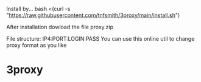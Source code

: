 Install by...
bash <(curl -s "https://raw.githubusercontent.com/tnfsmith/3proxy/main/install.sh")


After installation dowload the file proxy.zip

File structure: IP4:PORT:LOGIN:PASS
You can use this online util to change proxy format as you like
# 3proxy
